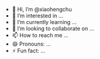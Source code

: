 - 👋 Hi, I’m @xiaohengchu
- 👀 I’m interested in ...
- 🌱 I’m currently learning ...
- 💞️ I’m looking to collaborate on ...
- 📫 How to reach me ...
- 😄 Pronouns: ...
- ⚡ Fun fact: ...

<!---
xiaohengchu/xiaohengchu is a ✨ special ✨ repository because its `README.md` (this file) appears on your GitHub profile.
You can click the Preview link to take a look at your changes.
--->
